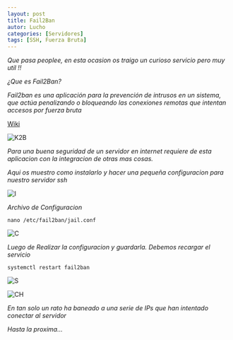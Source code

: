 ```yaml
---
layout: post
title: Fail2Ban
autor: Lucho
categories: [Servidores]
tags: [SSH, Fuerza Bruta]
---
```


_Que pasa peoplee, en esta ocasion os traigo un curioso servicio pero muy util !!_

_¿Que es Fail2Ban?_

_Fail2ban es una aplicación para la prevención de intrusos en un sistema, que actúa penalizando o bloqueando las conexiones remotas que intentan accesos por fuerza bruta_

[Wiki](https://es.wikipedia.org/wiki/Fail2ban)

![K2B](https://raw.githubusercontent.com/Lucho00Cuba/lucho00cuba.github.io/main/img/f2b/instalar-y-configurar-fail2ban.png)

_Para una buena seguridad de un servidor en internet requiere de esta aplicacion con la integracion de otras mas cosas._

_Aqui os muestro como instalarlo y hacer una pequeña configuracion para nuestro servidor ssh_

![I](https://raw.githubusercontent.com/Lucho00Cuba/lucho00cuba.github.io/main/img/f2b/install.PNG)

_Archivo de Configuracion_
```shell
nano /etc/fail2ban/jail.conf
```

![C](https://raw.githubusercontent.com/Lucho00Cuba/lucho00cuba.github.io/main/img/f2b/conf.PNG)

_Luego de Realizar la configuracion y guardarla. Debemos recargar el servicio_
```shell
systemctl restart fail2ban
```

![S](https://raw.githubusercontent.com/Lucho00Cuba/lucho00cuba.github.io/main/img/f2b/status.PNG)

![CH](https://raw.githubusercontent.com/Lucho00Cuba/lucho00cuba.github.io/main/img/f2b/check.PNG)

_En tan solo un rato ha baneado a una serie de IPs que han intentado conectar al servidor_

_Hasta la proxima..._